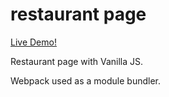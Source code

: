 # restaurant page

<a href="https://danieljher.github.io/restaurant-page/">Live Demo!</a>

Restaurant page with Vanilla JS.

Webpack used as a module bundler.
